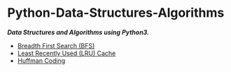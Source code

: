 # Python-Data-Structures-Algorithms

***Data Structures and Algorithms using Python3.***

- [Breadth First Search (BFS)](https://github.com/jitendrabhamare/Python-Data-Structures-Algorithms/blob/master/BFS.py)
- [Least Recently Used (LRU) Cache](https://github.com/jitendrabhamare/Python-Data-Structures-Algorithms/blob/master/LRU_Cache.md)
- [Huffman Coding](https://github.com/jitendrabhamare/Python-Data-Structures-Algorithms/blob/master/HuffmanCoding.md)
